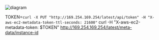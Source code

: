 ![diagram](https://github.com/grit-coding/DevToCodeSnippets/blob/main/tech-tutorials/infrastructure/terraform/create-public-subnets/images/diagram.png) 

TOKEN=`curl -X PUT "http://169.254.169.254/latest/api/token" -H "X-aws-ec2-metadata-token-ttl-seconds: 21600"`
curl -H "X-aws-ec2-metadata-token: $TOKEN" http://169.254.169.254/latest/meta-data/instance-id


